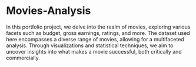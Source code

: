 # Movies-Analysis
In this portfolio project, we delve into the realm of movies, exploring various facets such as budget, gross earnings, ratings, and more. The dataset used here encompasses a diverse range of movies, allowing for a multifaceted analysis. Through visualizations and statistical techniques, we aim to uncover insights into what makes a movie successful, both critically and commercially.

